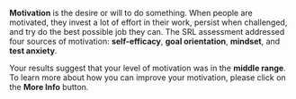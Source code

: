 **Motivation** is the desire or will to do something. When people are motivated, they invest a lot of effort in their work, persist when challenged, and try do the best possible job they can. The SRL assessment addressed four sources of motivation: **self-efficacy**, **goal orientation**, **mindset**, and **test anxiety**. 

Your results suggest that your level of motivation was in the **middle range**. To learn more about how you can improve your motivation, please click on the **More Info** button. 
